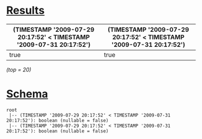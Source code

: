 # [Results](#tab/results)

|(TIMESTAMP '2009-07-29 20:17:52' < TIMESTAMP '2009-07-31 20:17:52')|(TIMESTAMP '2009-07-29 20:17:52' < TIMESTAMP '2009-07-31 20:17:52')|
|-------------------------------------------------------------------|-------------------------------------------------------------------|
|true                                                               |true                                                               |

_(top = 20)_

# [Schema](#tab/schema)

```shell
root
 |-- (TIMESTAMP '2009-07-29 20:17:52' < TIMESTAMP '2009-07-31 20:17:52'): boolean (nullable = false)
 |-- (TIMESTAMP '2009-07-29 20:17:52' < TIMESTAMP '2009-07-31 20:17:52'): boolean (nullable = false)

```
